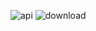 ![api](https://github-readme-stats.vercel.app/api?username=Cracko298&show_icons=true&theme=tokyonight)
![download](https://user-images.githubusercontent.com/78656905/152814765-f709e73f-1e0e-4f98-8823-9801cd33ddd4.svg)
